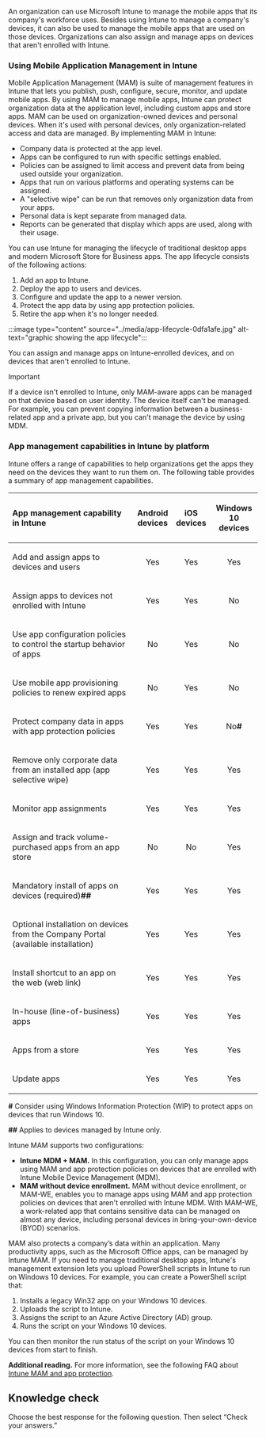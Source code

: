 An organization can use Microsoft Intune to manage the mobile apps that its company's workforce uses. Besides using Intune to manage a company's devices, it can also be used to manage the mobile apps that are used on those devices. Organizations can also assign and manage apps on devices that aren't enrolled with Intune.

### Using Mobile Application Management in Intune

Mobile Application Management (MAM) is suite of management features in Intune that lets you publish, push, configure, secure, monitor, and update mobile apps. By using MAM to manage mobile apps, Intune can protect organization data at the application level, including custom apps and store apps. MAM can be used on organization-owned devices and personal devices. When it's used with personal devices, only organization-related access and data are managed. By implementing MAM in Intune:

 -  Company data is protected at the app level.
 -  Apps can be configured to run with specific settings enabled.
 -  Policies can be assigned to limit access and prevent data from being used outside your organization.
 -  Apps that run on various platforms and operating systems can be assigned.
 -  A "selective wipe" can be run that removes only organization data from your apps.
 -  Personal data is kept separate from managed data.
 -  Reports can be generated that display which apps are used, along with their usage.

You can use Intune for managing the lifecycle of traditional desktop apps and modern Microsoft Store for Business apps. The app lifecycle consists of the following actions:

1.  Add an app to Intune.
2.  Deploy the app to users and devices.
3.  Configure and update the app to a newer version.
4.  Protect the app data by using app protection policies.
5.  Retire the app when it's no longer needed.

:::image type="content" source="../media/app-lifecycle-0dfa1afe.jpg" alt-text="graphic showing the app lifecycle":::
<br>

You can assign and manage apps on Intune-enrolled devices, and on devices that aren't enrolled to Intune.

> [!IMPORTANT]
> If a device isn't enrolled to Intune, only MAM-aware apps can be managed on that device based on user identity. The device itself can't be managed. For example, you can prevent copying information between a business-related app and a private app, but you can't manage the device by using MDM.

### **App management capabilities in Intune by platform**

Intune offers a range of capabilities to help organizations get the apps they need on the devices they want to run them on. The following table provides a summary of app management capabilities.

| App management capability in Intune                                                      | <p><b>Android<br>devices</b></p> | <p><b>iOS<br>devices</b></p> | <p><b>Windows 10<br>devices</b></p> |
|:- |:--:|:-:|:--:|
| <p>Add and assign apps to devices and users</p>                                          |            <p>Yes</p>            |          <p>Yes</p>          |             <p>Yes</p>              |
| <p>Assign apps to devices not enrolled with Intune</p>                                   |            <p>Yes</p>            |          <p>Yes</p>          |              <p>No</p>              |
| <p>Use app configuration policies to control the startup behavior of apps</p>            |            <p>No</p>             |          <p>Yes</p>          |              <p>No</p>              |
| <p>Use mobile app provisioning policies to renew expired apps</p>                        |            <p>No</p>             |          <p>Yes</p>          |              <p>No</p>              |
| <p>Protect company data in apps with app protection policies</p>                         |            <p>Yes</p>            |          <p>Yes</p>          |          <p>No<b>#</b></p>          |
| <p>Remove only corporate data from an installed app (app selective wipe)</p>             |            <p>Yes</p>            |          <p>Yes</p>          |             <p>Yes</p>              |
| <p>Monitor app assignments</p>                                                           |            <p>Yes</p>            |          <p>Yes</p>          |             <p>Yes</p>              |
| <p>Assign and track volume-purchased apps from an app store</p>                          |            <p>No</p>             |          <p>No</p>           |             <p>Yes</p>              |
| <p>Mandatory install of apps on devices (required)<b>##</b></p>                          |            <p>Yes</p>            |          <p>Yes</p>          |             <p>Yes</p>              |
| <p>Optional installation on devices from the Company Portal (available installation)</p> |            <p>Yes</p>            |          <p>Yes</p>          |             <p>Yes</p>              |
| <p>Install shortcut to an app on the web (web link)</p>                                  |            <p>Yes</p>            |          <p>Yes</p>          |             <p>Yes</p>              |
| <p>In-house (line-of-business) apps</p>                                                  |            <p>Yes</p>            |          <p>Yes</p>          |             <p>Yes</p>              |
| <p>Apps from a store</p>                                                                 |            <p>Yes</p>            |          <p>Yes</p>          |             <p>Yes</p>              |
| <p>Update apps</p>                                                                       |            <p>Yes</p>            |          <p>Yes</p>          |             <p>Yes</p>              |

**\#** Consider using Windows Information Protection (WIP) to protect apps on devices that run Windows 10.

**\#\#** Applies to devices managed by Intune only.

Intune MAM supports two configurations:<br>

 -  **Intune MDM + MAM.** In this configuration, you can only manage apps using MAM and app protection policies on devices that are enrolled with Intune Mobile Device Management (MDM).
 -  **MAM without device enrollment.** MAM without device enrollment, or MAM-WE, enables you to manage apps using MAM and app protection policies on devices that aren't enrolled with Intune MDM. With MAM-WE, a work-related app that contains sensitive data can be managed on almost any device, including personal devices in bring-your-own-device (BYOD) scenarios.

MAM also protects a company’s data within an application. Many productivity apps, such as the Microsoft Office apps, can be managed by Intune MAM. If you need to manage traditional desktop apps, Intune's management extension lets you upload PowerShell scripts in Intune to run on Windows 10 devices. For example, you can create a PowerShell script that:

1.  Installs a legacy Win32 app on your Windows 10 devices.
2.  Uploads the script to Intune.
3.  Assigns the script to an Azure Active Directory (AD) group.
4.  Runs the script on your Windows 10 devices.

You can then monitor the run status of the script on your Windows 10 devices from start to finish.

**Additional reading.** For more information, see the following FAQ about [Intune MAM and app protection](/intune/mam-faq).

## Knowledge check

Choose the best response for the following question. Then select “Check your answers.”